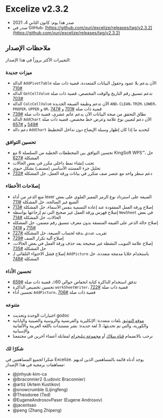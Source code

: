 # Excelize v2.3.2

* صدر هذا يوم: كانون الثاني 4، 2021
* صدر في GitHub: [https://github.com/xuri/excelize/releases/tag/v2.3.2](https://github.com/xuri/excelize/releases/tag/v2.3.2)

## ملاحظات الإصدار

التغييرات الأكثر بروزاً في هذا الإصدار:

### ميزات جديدة

* الدالة `AddPivotTable` الآن يدعم بلا عمود وحقول البيانات المتعددة، قضية ذات صلة [#710](https://github.com/xuri/excelize/issues/710)
* الدالة `GetCellValue` تدعم تنسيق رقم التاريخ والوقت المخصص، قضية ذات صلة [#703](https://github.com/xuri/excelize/issues/703)
* الدالة `CalcCellValue` الآن تدعم وظيفة الصيغة الجديدة `AND`، `CLEAN`، `TRIM`، `LOWER`، `PROPER`، `UPPER` و `OR`، قضية ذات صلة [#701](https://github.com/xuri/excelize/issues/701) و [#747](https://github.com/xuri/excelize/issues/747)
* نطاق التحقق من صحة البيانات الآن يدعم عائم عشري، قضية ذات صلة [#739](https://github.com/xuri/excelize/issues/739)
* الدالة `AddChart` الآن دعم لتعيين نوع علامة وعرض خط مخصص، قضية ذات صلة [#549](https://github.com/xuri/excelize/issues/549) و [#657](https://github.com/xuri/excelize/issues/657)
* دعم دالة `AddChart` لتحديد ما إذا كان إظهار وسيلة الإيضاح دون تداخل التخطيط

### تحسين التوافق

* تحسين التوافق بين المخططات الخطية من السلسلة 6 مع KingSoft WPS&trade;، حل المشكلة [#627](https://github.com/xuri/excelize/issues/627)
* تجنب إنشاء نمط داخلي مكرر في بعض الحالات
* تحليل جزء المستند الأساسي (مصنف) بشكل حيوي
* دعم سطر واحد مع عنصر صف متكرر في بيانات ورقة العمل، حل المشكلة [#732](https://github.com/xuri/excelize/issues/732)

### إصلاحات الأخطاء

* منع الذعر من أداة lexer الصيغة على استرداد نوع الرمز المميز العلوي على بعض الصيغ غير الصالحة، حل المشكلة [#711](https://github.com/xuri/excelize/issues/711)
* إصلاح ورقة العمل المفقودة عند إعادة التسمية بنفس الأسماء، حل المشكلة [#713](https://github.com/xuri/excelize/issues/713)
* إصلاح فهرس ورقة العمل غير صحيح التي تم إرجاعها بواسطة `NewSheet` في بعض الحالات، حل المشكلة [#714](https://github.com/xuri/excelize/issues/714)
* إصلاح حالة الذعر على القيمة المنسقة بدون معرف تنسيق رقم مضمن، حل المشكلة [#715](https://github.com/xuri/excelize/issues/715) و [#741](https://github.com/xuri/excelize/issues/741)
* تقريب عددي بدقة لحساب الصيغة، حل المشكلة [#727](https://github.com/xuri/excelize/issues/727)
* إصلاح آلية تكرار الصف [#729](https://github.com/xuri/excelize/issues/729)
* إصلاح علامة التبويب النشطة غير صحيحة بعد حذف ورقة العمل في بعض الحالات، حل المشكلة [#735](https://github.com/xuri/excelize/issues/735)
* إصلاح فشل الاحتواء التلقائي لـ `AddPicture` باستخدام خلايا مدمجة متعددة، حل المشكلة [#748](https://github.com/xuri/excelize/issues/748)

### تحسين الأداء

* تدفق استخدام الذاكرة كتابة انخفاض حوالي 60٪، قضية ذات صلة [#659](https://github.com/xuri/excelize/issues/659)
* تحسين تخصيص الذاكرة `workSheetWriter`، قضية ذات صلة [#722](https://github.com/xuri/excelize/issues/722)
* تحسين أداء `AddPicture`، قضية ذات صلة [#706](https://github.com/xuri/excelize/issues/706)

### متنوعه

* اختبارات الوحدة وتحديث godoc
* [موقع التوثيق](https://xuri.me/excelize) بلغات متعددة: الإنكليزية والفرنسية والروسية والصينية واليابانية والكورية، والتي تم تحديثها، 3 لغة جديدة: نشر مستندات باللغة العربية والألمانية والإسبانية
* نرحب بالانضمام [قناة سلاك](https://join.slack.com/t/xuri/shared_invite/zt-eriqdkeo-wV04zcCdBiiZveFgY86Wzw) أو [مجموعة تيليجرام](https://t.me/excelize) لمقابلة أعضاء آخرين في مجتمعنا

### شكرًا لك

شكرا لجميع المساهمين في Excelize. يوجد أدناه قائمة بالمساهمين الذين لديهم مساهمات برمجية في هذا الإصدار:

* @jinhyuk-kim-ca
* @lbraconnier2 (Ludovic Braconnier)
* @artiz (Artem Kustikov)
* @snowcrumble (Lijingfeng)
* @Theodoree (Ted)
* @EugeneAndrosovPaser (Eugene Androsov)
* @jacentsao
* @peng (Zhang Zhipeng)
